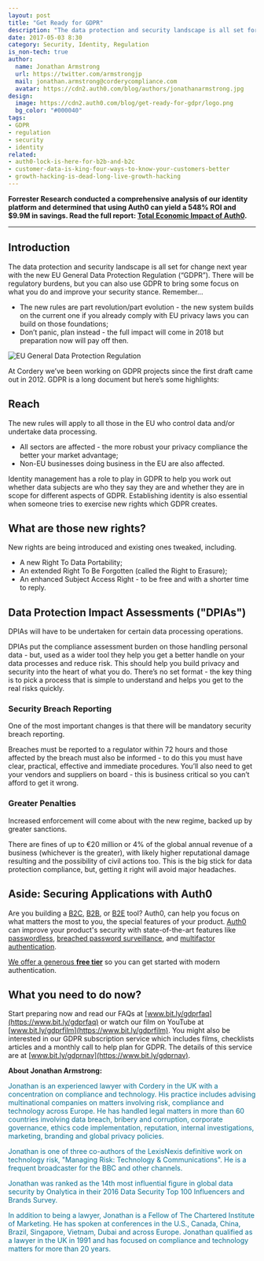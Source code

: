 ```yaml
---
layout: post
title: "Get Ready for GDPR"
description: "The data protection and security landscape is all set for change next year with the new EU General Data Protection Regulation (GDPR). Find out how this may affect your business and what to do next."
date: 2017-05-03 8:30
category: Security, Identity, Regulation
is_non-tech: true
author:
  name: Jonathan Armstrong
  url: https://twitter.com/armstrongjp
  mail: jonathan.armstrong@corderycompliance.com
  avatar: https://cdn2.auth0.com/blog/authors/jonathanarmstrong.jpg
design:
  image: https://cdn2.auth0.com/blog/get-ready-for-gdpr/logo.png
  bg_color: "#000040"
tags:
- GDPR
- regulation
- security
- identity
related:
- auth0-lock-is-here-for-b2b-and-b2c
- customer-data-is-king-four-ways-to-know-your-customers-better
- growth-hacking-is-dead-long-live-growth-hacking
---
```


<div class="alert alert-info alert-icon">
  <i class="icon-budicon-500"></i>
  <strong>Forrester Research conducted a comprehensive analysis of our identity platform and determined that using Auth0 can yield a 548% ROI and $9.9M in savings. Read the full report: <a href="https://resources.auth0.com/forrester-tei-research-case-study/">Total Economic Impact of Auth0</a>.</strong>
</div>

---

## Introduction

The data protection and security landscape is all set for change next year with the new EU General Data Protection Regulation (“GDPR”). There will be regulatory burdens, but you can also use GDPR to bring some focus on what you do and improve your security stance.  Remember...

* The new rules are part revolution/part evolution - the new system builds on the current one if you already comply with EU privacy laws you can build on those foundations;
* Don’t panic, plan instead - the full impact will come in 2018 but preparation now will pay off then.

![EU General Data Protection Regulation](https://cdn2.auth0.com/blog/get-ready-for-gdpr/gdpr-flag.png)

At Cordery we’ve been working on GDPR projects since the first draft came out in 2012. GDPR is a long document but here’s some highlights:

## Reach

The new rules will apply to all those in the EU who control data and/or undertake data processing.

* All sectors are affected - the more robust your privacy compliance the better your market advantage;
* Non-EU businesses doing business in the EU are also affected.

Identity management has a role to play in GDPR to help you work out whether data subjects are who they say they are and whether they are in scope for different aspects of GDPR. Establishing identity is also essential when someone tries to exercise new rights which GDPR creates.

## What are those new rights?

New rights are being introduced and existing ones tweaked, including.

* A new Right To Data Portability;
* An extended Right To Be Forgotten (called the Right to Erasure);
* An enhanced Subject Access Right - to be free and with a shorter time to reply.

## Data Protection Impact Assessments ("DPIAs")

DPIAs will have to be undertaken for certain data processing operations.

DPIAs put the compliance assessment burden on those handling personal data - but, used as a wider tool they help you get a better handle on your data processes and reduce risk. This should help you build privacy and security into the heart of what you do. There’s no set format - the key thing is to pick a process that is simple to understand and helps you get to the real risks quickly.

### Security Breach Reporting

One of the most important changes is that there will be mandatory security breach reporting.

Breaches must be reported to a regulator within 72 hours and those affected by the breach must also be informed - to do this you must have clear, practical, effective and immediate procedures. You’ll also need to get your vendors and suppliers on board - this is business critical so you can’t afford to get it wrong.

### Greater Penalties

Increased enforcement will come about with the new regime, backed up by greater sanctions.

There are fines of up to €20 million or 4% of the global annual revenue of a business (whichever is the greater), with likely higher reputational damage resulting and the possibility of civil actions too. This is the big stick for data protection compliance, but, getting it right will avoid major headaches.

## Aside: Securing Applications with Auth0

Are you building a [B2C](https://auth0.com/b2c-customer-identity-management), [B2B](https://auth0.com/b2b-enterprise-identity-management), or [B2E](https://auth0.com/b2e-identity-management-for-employees) tool? Auth0, can help you focus on what matters the most to you, the special features of your product. [Auth0](https://auth0.com/) can improve your product's security with state-of-the-art features like [passwordless](https://auth0.com/passwordless), [breached password surveillance](https://auth0.com/breached-passwords), and [multifactor authentication](https://auth0.com/multifactor-authentication).

[We offer a generous **free tier**](https://auth0.com/pricing) so you can get started with modern authentication.

## What you need to do now?

Start preparing now and read our FAQs at [www.bit.ly/gdprfaq](https://www.bit.ly/gdprfaq) or watch our film on YouTube at [www.bit.ly/gdprfilm](https://www.bit.ly/gdprfilm). You might also be interested in our GDPR subscription service which includes films, checklists articles and a monthly call to help plan for GDPR. The details of this service are at [www.bit.ly/gdprnav](https://www.bit.ly/gdprnav).

<div class="alert alert-info">
<strong>About Jonathan Armstrong:</strong><br />
<p style="color: #097093;">Jonathan is an experienced lawyer with Cordery in the UK with a concentration on compliance and technology. His practice includes advising multinational companies on matters involving risk, compliance and technology across Europe. He has handled legal matters in more than 60 countries involving data breach, bribery and corruption, corporate governance, ethics code implementation, reputation, internal investigations, marketing, branding and global privacy policies.</p>

<p style="color: #097093;">Jonathan is one of three co-authors of the LexisNexis definitive work on technology risk, "Managing Risk: Technology & Communications". He is a frequent broadcaster for the BBC and other channels.</p>

<p style="color: #097093;">Jonathan was ranked as the 14th most influential figure in global data security by Onalytica in their 2016 Data Security Top 100 Influencers and Brands Survey.</p>

<p style="color: #097093;">In addition to being a lawyer, Jonathan is a Fellow of The Chartered Institute of Marketing. He has spoken at conferences in the U.S., Canada, China, Brazil, Singapore, Vietnam, Dubai and across Europe. Jonathan qualified as a lawyer in the UK in 1991 and has focused on compliance and technology matters for more than 20 years.</p>
</div>
